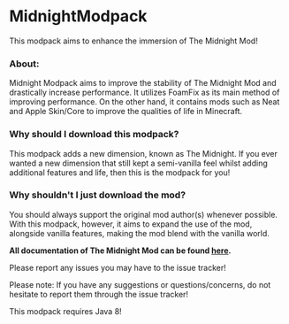 # MidnightModpack

This modpack aims to enhance the immersion of The Midnight Mod!

### About:
Midnight Modpack aims to improve the stability of The Midnight Mod and drastically increase performance. It utilizes FoamFix as its main method of improving performance. On the other hand, it contains mods such as Neat and Apple Skin/Core to improve the qualities of life in Minecraft.

### Why should I download this modpack?
This modpack adds a new dimension, known as The Midnight. If you ever wanted a new dimension that still kept a semi-vanilla feel whilst adding additional features and life, then this is the modpack for you!

### Why shouldn't I just download the mod?
You should always support the original mod author(s) whenever possible. With this modpack, however, it aims to expand the use of the mod, alongside vanilla features, making the mod blend with the vanilla world.

**All documentation of The Midnight Mod can be found [here](https://the-midnight-mod.fandom.com/wiki/The_Midnight_mod_Wiki).**

Please report any issues you may have to the issue tracker!

Please note: If you have any suggestions or questions/concerns, do not hesitate to report them through the issue tracker!

This modpack requires Java 8!
